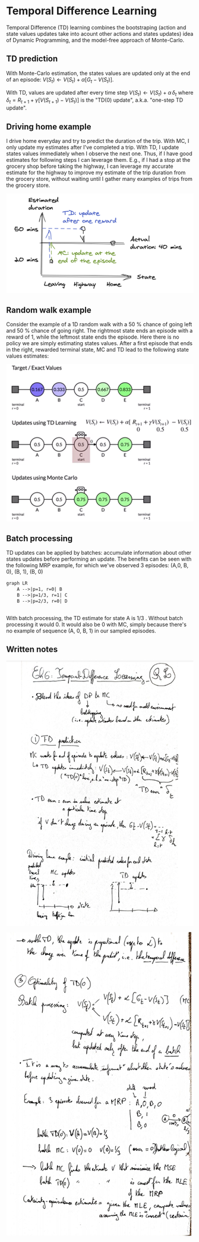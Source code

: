 # Temporal Difference Learning

Temporal Difference (TD) learning combines the bootstraping (action and state values updates take into acount other actions and states updates) idea of Dynamic Programming, and the model-free approach of Monte-Carlo.

## TD prediction

With Monte-Carlo estimation, the states values are updated only at the end of an episode:  $V(S_t) \leftarrow V(S_t) + \alpha \left[ G_t - V(S_t)\right]$.

With TD, values are updated after every time step $V(S_t) \leftarrow V(S_t) + \alpha \,\delta_t$ where $\delta_t=R_{t+1} + \gamma\left[V(S_{t+1}) - V(S_t)\right]$ is the "TD(0) update", a.k.a. "one-step TD update". 

## Driving home example

I drive home everyday and try to predict the duration of the trip. With MC, I only update my estimates after I've completed a trip. With TD, I update states values immediately when I observe the next one. Thus, if I have good estimates for following steps I can leverage them. E.g., if I had a stop at the grocery shop before taking the highway, I can leverage my accurate estimate for the highway to improve my estimate of the trip duration from the grocery store, without waiting until I gather many examples of trips from the grocery store.

<img src="assets/image-20200824103424492.png" alt="image-20200824103424492" style="zoom:50%;" />



## Random walk example

Consider the example of a 1D random walk with a 50 % chance of going left and 50 % chance of going right. The rightmost state ends an episode with a reward of 1, while the leftmost state ends the episode. Here there is no policy we are simply estimating states values. After a first episode that ends in the right, rewarded terminal state, MC and TD lead to the following state values estimates:

![image-20200514182312429](assets/image-20200514182312429.png)

## Batch processing

TD updates can be applied by batches: accumulate information about other states updates before performing an update. The benefits can be seen with the following MRP example, for which we've observed 3 episodes: (A,0, B, 0), (B, 1), (B,  0)

```mermaid
graph LR
	A -->|p=1, r=0| B
	B -->|p=1/3, r=1| C
	B -->|p=2/3, r=0| D
					
```

With batch processing, the TD estimate for state A is 1/3 . Without batch processing it would 0. It would also be 0 with MC, simply because there's no example of sequence (A, 0, B, 1) in our sampled episodes.

## Written notes

![image-20200518162632940](assets/image-20200518162632940.png)

![image-20200518162641695](assets/image-20200518162641695.png)
